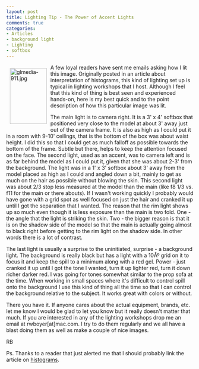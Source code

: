 ```yaml
---
layout: post
title: Lighting Tip - The Power of Accent Lights
comments: true
categories:
- Articles
- background light
- Lighting
- softbox
---
```

<a rel="lightbox" href="/wp-content/uploads/2008/09/glmedia-911.jpg"><img title="glmedia-911.jpg" src="/wp-content/uploads/2008/09/.thumbs/.glmedia-911.jpg" border="0" alt="glmedia-911.jpg" hspace="10" vspace="10" width="99" height="150" align="left" /></a>A few loyal readers have sent me emails asking how I lit this image. Originally posted in an article about interpretation of histograms, this kind of lighting set up is typical in lighting workshops that I host. Although I feel that this kind of thing is best seen and experienced hands-on, here is my best quick and to the point description of how this particular image was lit.

The main light is to camera right. It is a 3' x 4' softbox that positioned very close to the model at about 3' away just out of the camera frame. It is also as high as I could put it in a room with 9-10' ceilings, that is the bottom of the box was about waist height. <!--more-->I did this so that I could get as much falloff as possible towards the bottom of the frame. Subtle but there, helps to keep the attention focused on the face. The second light, used as an accent, was to camera left and is as far behind the model as I could put it, given that she was about 2-3' from the background. The light was in a 1' x 3' softbox about 3' away from the model placed as high as I could and angled down a bit, mainly to get as much on the hair as possible without blowing the skin. This second light was about 2/3 stop less measured at the model than the main (like f8 1/3 vs. f11 for the main or there abouts). If I wasn't working quickly I probably would have gone with a grid spot as well focused on just the hair and cranked it up until I got the separation that I wanted. The reason that the rim light shows up so much even though it is less exposure than the main is two fold. One - the angle that the light is striking the skin. Two - the bigger reason is that it is on the shadow side of the model so that the main is actually going almost to black right before getting to the rim light on the shadow side. In other words there is a lot of contrast.

The last light is usually a surprise to the uninitiated, surprise - a background light. The background is really black but has a light with a 10Âº grid on it to focus it and keep the spill to a minimum along with a red gel. Power - just cranked it up until I got the tone I wanted, turn it up lighter red, turn it down richer darker red. I was going for tones somewhat similar to the prop sofa at the time. When working in small spaces where it's difficult to control spill onto the background I use this kind of thing all the time so that I can control the background relative to the subject. It works great with colors or without.

There you have it. If anyone cares about the actual equipment, brands, etc. let me know I would be glad to let you know but it really doesn't matter that much. If you are interested in any of the lighting workshops drop me an email at rwboyer[at]mac.com. I try to do them regularly and we all have a blast doing them as well as make a couple of nice images.

RB

Ps. Thanks to a reader that just alerted me that I should probably link the article on <a href="http://photo.rwboyer.com/2008/04/histograms-and-using-your-head/">histograms</a>.